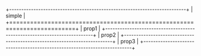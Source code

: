 +-------------------------------------------------------------------------+
| simple                                                                  |
+=========================================================================+
| prop1                                                                   |
+-------------------------------------------------------------------------+
| prop2                                                                   |
+-------------------------------------------------------------------------+
| prop3                                                                   |
+-------------------------------------------------------------------------+
